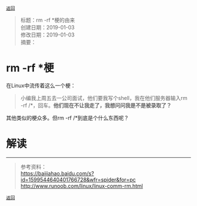 [`返回`](README.md)

> 标题：rm -rf *梗的由来  
> 创建日期：2019-01-03   
> 修改日期：2019-01-03  
> 摘要：

# rm -rf *梗
在Linux中流传着这么一个梗：  
> 小编我上周五去一公司面试，他们要我写个shell，我在他们服务器输入rm -rf /*，回车。**他们现在不让我走了，我想问问我是不是被录取了？**

其他类似的梗众多。但rm -rf /*到底是个什么东西呢？

# 解读



----------
> 参考资料：  
> https://baijiahao.baidu.com/s?id=1599544640401766728&wfr=spider&for=pc  
> http://www.runoob.com/linux/linux-comm-rm.html

[`返回`](README.md)  